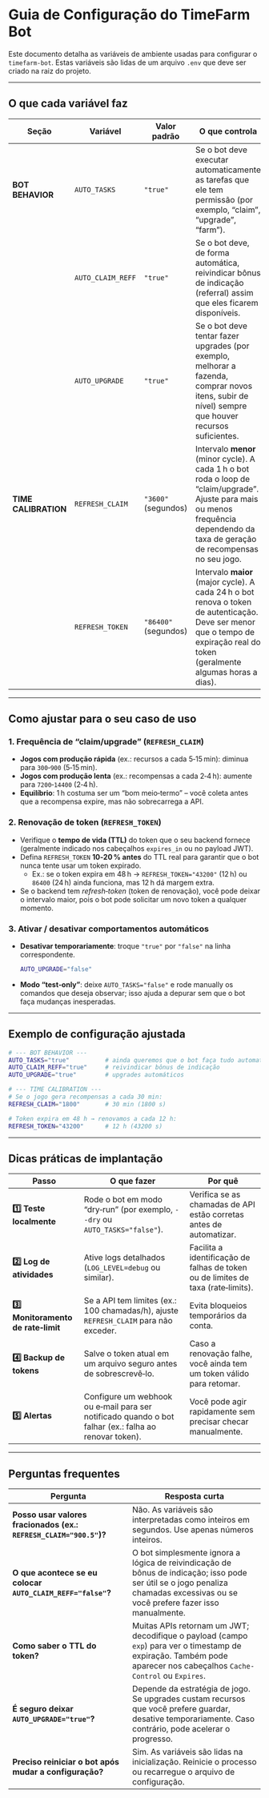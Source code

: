 # Guia de Configuração do TimeFarm Bot

Este documento detalha as variáveis de ambiente usadas para configurar o `timefarm-bot`. Estas variáveis são lidas de um arquivo `.env` que deve ser criado na raiz do projeto.

---

## O que cada variável faz

| Seção | Variável | Valor padrão | O que controla |
|-------|----------|--------------|----------------|
| **BOT BEHAVIOR** | `AUTO_TASKS` | `"true"` | Se o bot deve executar automaticamente as tarefas que ele tem permissão (por exemplo, “claim”, “upgrade”, “farm”). |
| | `AUTO_CLAIM_REFF` | `"true"` | Se o bot deve, de forma automática, reivindicar bônus de indicação (referral) assim que eles ficarem disponíveis. |
| | `AUTO_UPGRADE` | `"true"` | Se o bot deve tentar fazer upgrades (por exemplo, melhorar a fazenda, comprar novos itens, subir de nível) sempre que houver recursos suficientes. |
| **TIME CALIBRATION** | `REFRESH_CLAIM` | `"3600"` (segundos) | Intervalo **menor** (minor cycle). A cada 1 h o bot roda o loop de “claim/upgrade”. Ajuste para mais ou menos frequência dependendo da taxa de geração de recompensas no seu jogo. |
| | `REFRESH_TOKEN` | `"86400"` (segundos) | Intervalo **maior** (major cycle). A cada 24 h o bot renova o token de autenticação. Deve ser menor que o tempo de expiração real do token (geralmente algumas horas a dias). |

---

## Como ajustar para o seu caso de uso

### 1. Frequência de “claim/upgrade” (`REFRESH_CLAIM`)
- **Jogos com produção rápida** (ex.: recursos a cada 5‑15 min): diminua para `300`‑`900` (5‑15 min).
- **Jogos com produção lenta** (ex.: recompensas a cada 2‑4 h): aumente para `7200`‑`14400` (2‑4 h).
- **Equilíbrio**: 1 h costuma ser um “bom meio‑termo” – você coleta antes que a recompensa expire, mas não sobrecarrega a API.

### 2. Renovação de token (`REFRESH_TOKEN`)
- Verifique o **tempo de vida (TTL)** do token que o seu backend fornece (geralmente indicado nos cabeçalhos `expires_in` ou no payload JWT).
- Defina `REFRESH_TOKEN` **10‑20 % antes** do TTL real para garantir que o bot nunca tente usar um token expirado.
  - Ex.: se o token expira em 48 h → `REFRESH_TOKEN="43200"` (12 h) ou `86400` (24 h) ainda funciona, mas 12 h dá margem extra.
- Se o backend tem *refresh‑token* (token de renovação), você pode deixar o intervalo maior, pois o bot pode solicitar um novo token a qualquer momento.

### 3. Ativar / desativar comportamentos automáticos
- **Desativar temporariamente**: troque `"true"` por `"false"` na linha correspondente.
  ```bash
  AUTO_UPGRADE="false"
  ```
- **Modo “test‑only”**: deixe `AUTO_TASKS="false"` e rode manually os comandos que deseja observar; isso ajuda a depurar sem que o bot faça mudanças inesperadas.

---

## Exemplo de configuração ajustada

```bash
# --- BOT BEHAVIOR ---
AUTO_TASKS="true"          # ainda queremos que o bot faça tudo automaticamente
AUTO_CLAIM_REFF="true"     # reivindicar bônus de indicação
AUTO_UPGRADE="true"        # upgrades automáticos

# --- TIME CALIBRATION ---
# Se o jogo gera recompensas a cada 30 min:
REFRESH_CLAIM="1800"       # 30 min (1800 s)

# Token expira em 48 h → renovamos a cada 12 h:
REFRESH_TOKEN="43200"      # 12 h (43200 s)
```

---

## Dicas práticas de implantação

| Passo | O que fazer | Por quê |
|------|--------------|--------|
| **1️⃣ Teste localmente** | Rode o bot em modo “dry‑run” (por exemplo, `--dry` ou `AUTO_TASKS="false"`). | Verifica se as chamadas de API estão corretas antes de automatizar. |
| **2️⃣ Log de atividades** | Ative logs detalhados (`LOG_LEVEL=debug` ou similar). | Facilita a identificação de falhas de token ou de limites de taxa (rate‑limits). |
| **3️⃣ Monitoramento de rate‑limit** | Se a API tem limites (ex.: 100 chamadas/h), ajuste `REFRESH_CLAIM` para não exceder. | Evita bloqueios temporários da conta. |
| **4️⃣ Backup de tokens** | Salve o token atual em um arquivo seguro antes de sobrescrevê‑lo. | Caso a renovação falhe, você ainda tem um token válido para retomar. |
| **5️⃣ Alertas** | Configure um webhook ou e‑mail para ser notificado quando o bot falhar (ex.: falha ao renovar token). | Você pode agir rapidamente sem precisar checar manualmente. |

---

## Perguntas frequentes

| Pergunta | Resposta curta |
|----------|----------------|
| **Posso usar valores fracionados (ex.: `REFRESH_CLAIM="900.5"`)?** | Não. As variáveis são interpretadas como inteiros em segundos. Use apenas números inteiros. |
| **O que acontece se eu colocar `AUTO_CLAIM_REFF="false"`?** | O bot simplesmente ignora a lógica de reivindicação de bônus de indicação; isso pode ser útil se o jogo penaliza chamadas excessivas ou se você prefere fazer isso manualmente. |
| **Como saber o TTL do token?** | Muitas APIs retornam um JWT; decodifique o payload (campo `exp`) para ver o timestamp de expiração. Também pode aparecer nos cabeçalhos `Cache-Control` ou `Expires`. |
| **É seguro deixar `AUTO_UPGRADE="true"`?** | Depende da estratégia de jogo. Se upgrades custam recursos que você prefere guardar, desative temporariamente. Caso contrário, pode acelerar o progresso. |
| **Preciso reiniciar o bot após mudar a configuração?** | Sim. As variáveis são lidas na inicialização. Reinicie o processo ou recarregue o arquivo de configuração. |
